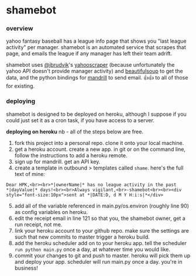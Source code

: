 # shamebot

### overview
yahoo fantasy baseball has a league info page that shows you "last league activity" per manager.
shamebot is an automated service that scrapes that page, and emails the league if any manager has left their team adrift.

shamebot uses [@jbrudvik](https://github.com/jbrudvik)'s [yahooscraper](https://github.com/jbrudvik/yahooscraper) (because unfortunately the yahoo API doesn't provide manager activity) and [beautifulsoup](http://www.crummy.com/software/BeautifulSoup/) to get the data, and the python bindings for [mandrill](http://mandrillapp.com/) to send email. :+1::+1: to all of those for existing.

### deploying
shamebot is designed to be deployed on heroku, although I suppose if you could just set it as a cron task, if you have access to a server.

**deploying on heroku**
nb - all of the steps below are free.
1. fork this project into a personal repo.  clone it onto your local machine.
2. get a heroku account.  create a new app.  in git or on the command line, follow the instructions to add a heroku remote.
3. sign up for mandrill.  get an API key.
4. create a template in outbound > templates called `shame`.  here's the full text of mine:
```
Dear HPK,<br><br>*|ownerName|* has no league activity in the past *|dayValue|* days!<br><br>Always vigilant,<br>-shamebot<br><br><div style="font-size:10px">sent at *|DATE:D, d M Y H:i:s|*</div>
```
5. add all of the variable referenced in main.py/os.environ (roughly line 90) as config variables on heroku.
6. edit the receipt email in line 121 so that you, the shamebot owner, get a run receipt, not me.
7. link your heroku account to your github repo.  make sure the settings are such that new commits to master trigger a heroku build.
8. add the heroku scheduler add on to your heroku app.  tell the scheduler `run python main.py` once a day, at whatever time you would like.
9. commit your changes to git and push to master.  heroku will pick them up and deploy your app.  scheduler will run main.py once a day.  you're in business!
